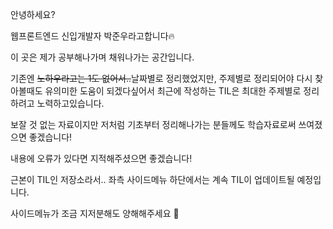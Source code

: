 안녕하세요?

웹프론트엔드 신입개발자 박준우라고합니다🔥

이 곳은 제가 공부해나가며 채워나가는 공간입니다.

기존엔 ~~노하우라고는 1도 없어서..~~날짜별로 정리했었지만, 주제별로 정리되어야 다시 찾아볼때도 유의미한 도움이 되겠다싶어서 최근에 작성하는 TIL은 최대한 주제별로 정리하려고 노력하고있습니다.

보잘 것 없는 자료이지만 저처럼 기초부터 정리해나가는 분들께도 학습자료로써 쓰여졌으면 좋겠습니다!

내용에 오류가 있다면 지적해주셨으면 좋겠습니다!

근본이 TIL인 저장소라서.. 좌측 사이드메뉴 하단에서는 계속 TIL이 업데이트될 예정입니다.

사이드메뉴가 조금 지저분해도 양해해주세요 🙏

